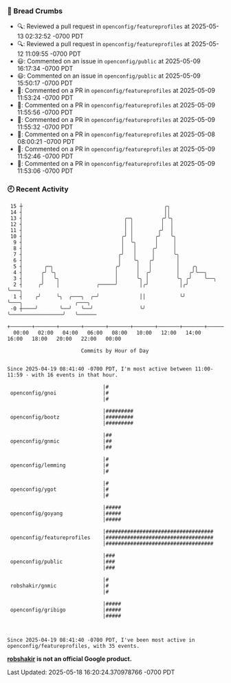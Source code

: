 ### 🍞 Bread Crumbs

 * 🔍: Reviewed a pull request in  `openconfig/featureprofiles` at 2025-05-13 02:32:52 -0700 PDT
 * 🔍: Reviewed a pull request in  `openconfig/featureprofiles` at 2025-05-12 11:09:55 -0700 PDT
 * 😃: Commented on an issue in `openconfig/public` at 2025-05-09 16:17:34 -0700 PDT
 * 😃: Commented on an issue in `openconfig/public` at 2025-05-09 15:50:17 -0700 PDT
 * 💬: Commented on a PR in  `openconfig/featureprofiles` at 2025-05-09 11:53:24 -0700 PDT
 * 💬: Commented on a PR in  `openconfig/featureprofiles` at 2025-05-09 11:55:56 -0700 PDT
 * 💬: Commented on a PR in  `openconfig/featureprofiles` at 2025-05-09 11:55:32 -0700 PDT
 * 💬: Commented on a PR in  `openconfig/featureprofiles` at 2025-05-08 08:00:21 -0700 PDT
 * 💬: Commented on a PR in  `openconfig/featureprofiles` at 2025-05-09 11:52:46 -0700 PDT
 * 💬: Commented on a PR in  `openconfig/featureprofiles` at 2025-05-09 11:53:06 -0700 PDT

### 🕘 Recent Activity
```
 15 ┼                                              ╭╮
 14 ┤                                              ││
 13 ┤                                 ╭─╮         ╭╯╰╮
 12 ┤                                 │ │         │  │
 11 ┤                                 │ │        ╭╯  │
 10 ┤                                ╭╯ │       ╭╯   ╰╮
  9 ┤                                │  ╰╮      │     │
  8 ┤                                │   │     ╭╯     │
  7 ┤                               ╭╯   │     │      ╰╮
  6 ┤                               │    ╰╮   ╭╯       │
  5 ┤       ╭─╮                    ╭╯     │   │        │    ╭╮
  4 ┤      ╭╯ ╰╮                   │      │  ╭╯        │   ╭╯╰──╮
  3 ┤      │   ╰╮                  │      ╰╮ │         ╰╮ ╭╯    ╰──╮
  2 ┤     ╭╯    │            ╭─────╯       │╭╯          │╭╯        ╰───╮
  1 ┤    ╭╯     ╰╮  ╭───╮  ╭─╯             ││           ╰╯             ╰───╮                 ╭───╮
 -0 ┼────╯       ╰──╯   ╰──╯               ╰╯                              ╰─────────────────╯   ╰──────
    +───────+───────+───────+───────+───────+───────+───────+───────+───────+───────+───────+───────+────
  00:00   02:00   04:00   06:00   08:00   10:00   12:00   14:00   16:00   18:00   20:00   22:00   00:00   

						Commits by Hour of Day


Since 2025-04-19 08:41:40 -0700 PDT, I'm most active between 11:00-11:59 - with 16 events in that hour.

```



```
                               |#
 openconfig/gnoi               |#
                               |#

                               |#########
 openconfig/bootz              |#########
                               |#########

                               |##
 openconfig/gnmic              |##
                               |##

                               |#
 openconfig/lemming            |#
                               |#

                               |#
 openconfig/ygot               |#
                               |#

                               |#####
 openconfig/goyang             |#####
                               |#####

                               |###################################
 openconfig/featureprofiles    |###################################
                               |###################################

                               |###
 openconfig/public             |###
                               |###

                               |#
 robshakir/gnmic               |#
                               |#

                               |#####
 openconfig/gribigo            |#####
                               |#####



Since 2025-04-19 08:41:40 -0700 PDT, I've been most active in openconfig/featureprofiles, with 35 events.

```
**[robshakir](mailto:robjs@google.com) is not an official Google product.**  


Last Updated: 2025-05-18 16:20:24.370978766 -0700 PDT
